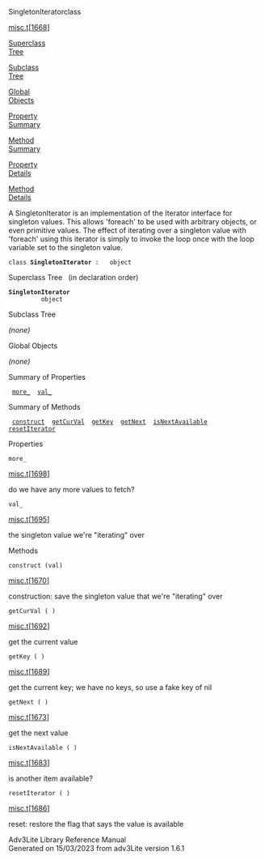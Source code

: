 ---
---
<span class="title">SingletonIterator</span><span class="type">class</span>

[misc.t](../file/misc.t.html)\[[1668](../source/misc.t.html#1668)\]

[Superclass  
Tree](#_SuperClassTree_)

[Subclass  
Tree](#_SubClassTree_)

[Global  
Objects](#_ObjectSummary_)

[Property  
Summary](#_PropSummary_)

[Method  
Summary](#_MethodSummary_)

[Property  
Details](#_Properties_)

[Method  
Details](#_Methods_)

<div class="fdesc">

A SingletonIterator is an implementation of the Iterator interface for
singleton values. This allows 'foreach' to be used with arbitrary
objects, or even primitive values. The effect of iterating over a
singleton value with 'foreach' using this iterator is simply to invoke
the loop once with the loop variable set to the singleton value.

`class `**`SingletonIterator`**` :   object`

</div>

<span id="_SuperClassTree_"></span>

<div class="mjhd">

<span class="hdln">Superclass Tree</span>   (in declaration order)

</div>

**`SingletonIterator`**  
`         object`  
<span id="_SubClassTree_"></span>

<div class="mjhd">

<span class="hdln">Subclass Tree</span>  

</div>

*(none)* <span id="_ObjectSummary_"></span>

<div class="mjhd">

<span class="hdln">Global Objects</span>  

</div>

*(none)* <span id="_PropSummary_"></span>

<div class="mjhd">

<span class="hdln">Summary of Properties</span>  

</div>

` `[`more_`](#more_)`  `[`val_`](#val_)`  `

<span id="_MethodSummary_"></span>

<div class="mjhd">

<span class="hdln">Summary of Methods</span>  

</div>

` `[`construct`](#construct)`  `[`getCurVal`](#getCurVal)`  `[`getKey`](#getKey)`  `[`getNext`](#getNext)`  `[`isNextAvailable`](#isNextAvailable)`  `[`resetIterator`](#resetIterator)`  `

<span id="_Properties_"></span>

<div class="mjhd">

<span class="hdln">Properties</span>  

</div>

<span id="more_"></span>

`more_`

[misc.t](../file/misc.t.html)\[[1698](../source/misc.t.html#1698)\]

<div class="desc">

do we have any more values to fetch?

</div>

<span id="val_"></span>

`val_`

[misc.t](../file/misc.t.html)\[[1695](../source/misc.t.html#1695)\]

<div class="desc">

the singleton value we're "iterating" over

</div>

<span id="_Methods_"></span>

<div class="mjhd">

<span class="hdln">Methods</span>  

</div>

<span id="construct"></span>

`construct (val)`

[misc.t](../file/misc.t.html)\[[1670](../source/misc.t.html#1670)\]

<div class="desc">

construction: save the singleton value that we're "iterating" over

</div>

<span id="getCurVal"></span>

`getCurVal ( )`

[misc.t](../file/misc.t.html)\[[1692](../source/misc.t.html#1692)\]

<div class="desc">

get the current value

</div>

<span id="getKey"></span>

`getKey ( )`

[misc.t](../file/misc.t.html)\[[1689](../source/misc.t.html#1689)\]

<div class="desc">

get the current key; we have no keys, so use a fake key of nil

</div>

<span id="getNext"></span>

`getNext ( )`

[misc.t](../file/misc.t.html)\[[1673](../source/misc.t.html#1673)\]

<div class="desc">

get the next value

</div>

<span id="isNextAvailable"></span>

`isNextAvailable ( )`

[misc.t](../file/misc.t.html)\[[1683](../source/misc.t.html#1683)\]

<div class="desc">

is another item available?

</div>

<span id="resetIterator"></span>

`resetIterator ( )`

[misc.t](../file/misc.t.html)\[[1686](../source/misc.t.html#1686)\]

<div class="desc">

reset: restore the flag that says the value is available

</div>

<div class="ftr">

Adv3Lite Library Reference Manual  
Generated on 15/03/2023 from adv3Lite version 1.6.1

</div>
